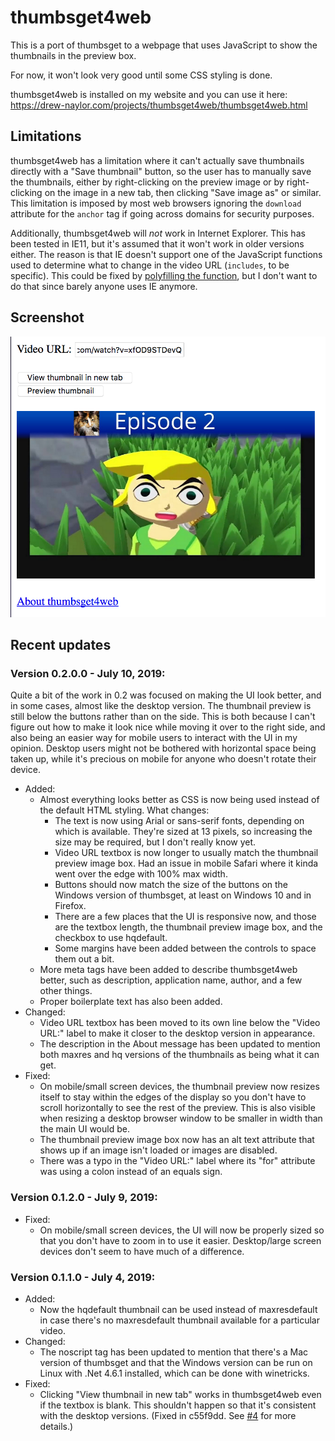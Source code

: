 # thumbsget4web

This is a port of thumbsget to a webpage that uses JavaScript to show the thumbnails in the preview box.

For now, it won't look very good until some CSS styling is done.

thumbsget4web is installed on my website and you can use it here: https://drew-naylor.com/projects/thumbsget4web/thumbsget4web.html

## Limitations

thumbsget4web has a limitation where it can't actually save thumbnails directly with a "Save thumbnail" button, so the user has to manually save the thumbnails, either by right-clicking on the preview image or by right-clicking on the image in a new tab, then clicking "Save image as" or similar. This limitation is imposed by most web browsers ignoring the `download` attribute for the `anchor` tag if going across domains for security purposes.

Additionally, thumbsget4web will *not* work in Internet Explorer. This has been tested in IE11, but it's assumed that it won't work in older versions either. The reason is that IE doesn't support one of the JavaScript functions used to determine what to change in the video URL (`includes`, to be specific). This could be fixed by [polyfilling the function](https://developer.mozilla.org/en-US/docs/Web/JavaScript/Reference/Global_Objects/String/includes#Polyfill), but I don't want to do that since barely anyone uses IE anymore.


## Screenshot

![](../docs/images/thumbsget4web-screenshot-with-preview.png?raw=true)


## Recent updates

### Version 0.2.0.0 - July 10, 2019:

Quite a bit of the work in 0.2 was focused on making the UI look better, and in some cases, almost like the desktop version. The thumbnail preview is still below the buttons rather than on the side. This is both because I can't figure out how to make it look nice while moving it over to the right side, and also being an easier way for mobile users to interact with the UI in my opinion. Desktop users might not be bothered with horizontal space being taken up, while it's precious on mobile for anyone who doesn't rotate their device.

- Added:
  - Almost everything looks better as CSS is now being used instead of the default HTML styling. What changes:
    - The text is now using Arial or sans-serif fonts, depending on which is available. They're sized at 13 pixels, so increasing the size may be required, but I don't really know yet.
	- Video URL textbox is now longer to usually match the thumbnail preview image box. Had an issue in mobile Safari where it kinda went over the edge with 100% max width.
	- Buttons should now match the size of the buttons on the Windows version of thumbsget, at least on Windows 10 and in Firefox.
	- There are a few places that the UI is responsive now, and those are the textbox length, the thumbnail preview image box, and the checkbox to use hqdefault.
	- Some margins have been added between the controls to space them out a bit.
  - More meta tags have been added to describe thumbsget4web better, such as description, application name, author, and a few other things.
  - Proper boilerplate text has also been added.
- Changed:
  - Video URL textbox has been moved to its own line below the "Video URL:" label to make it closer to the desktop version in appearance.
  - The description in the About message has been updated to mention both maxres and hq versions of the thumbnails as being what it can get.
- Fixed:
  - On mobile/small screen devices, the thumbnail preview now resizes itself to stay within the edges of the display so you don't have to scroll horizontally to see the rest of the preview. This is also visible when resizing a desktop browser window to be smaller in width than the main UI would be.
  - The thumbnail preview image box now has an alt text attribute that shows up if an image isn't loaded or images are disabled.
  - There was a typo in the "Video URL:" label where its "for" attribute was using a colon instead of an equals sign.

### Version 0.1.2.0 - July 9, 2019:

- Fixed:
  - On mobile/small screen devices, the UI will now be properly sized so that you don't have to zoom in to use it easier. Desktop/large screen devices don't seem to have much of a difference.

### Version 0.1.1.0 - July 4, 2019:

- Added:
  - Now the hqdefault thumbnail can be used instead of maxresdefault in case there's no maxresdefault thumbnail available for a particular video.
- Changed:
  - The noscript tag has been updated to mention that there's a Mac version of thumbsget and that the Windows version can be run on Linux with .Net 4.6.1 installed, which can be done with winetricks.
- Fixed:
  - Clicking "View thumbnail in new tab" works in thumbsget4web even if the textbox is blank. This shouldn't happen so that it's consistent with the desktop versions. (Fixed in c55f9dd. See [#4](https://github.com/DrewNaylor/thumbsget/issues/4) for more details.)
